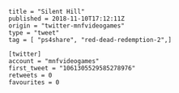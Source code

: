 ```
title = "Silent Hill"
published = 2018-11-10T17:12:11Z
origin = "twitter-mnfvideogames"
type = "tweet"
tag = [ "ps4share", "red-dead-redemption-2",]

[twitter]
account = "mnfvideogames"
first_tweet = "1061305529585278976"
retweets = 0
favourites = 0
```

<p class='image'><img src='https://mnf.m17s.net/2018/11/10/DrqDwMYXcAAYceR.jpg' alt=''></p>

